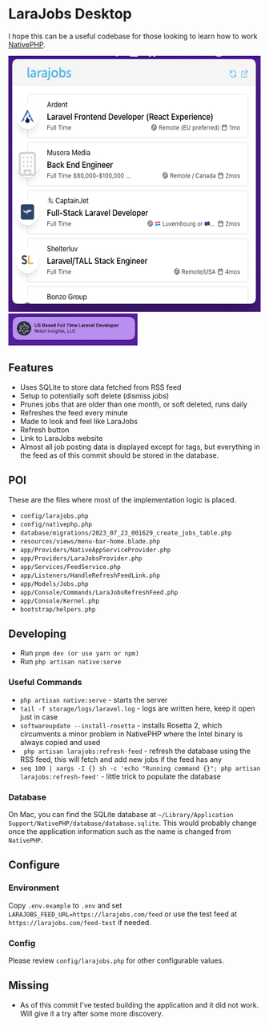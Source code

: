# LaraJobs Desktop

I hope this can be a useful codebase for those looking to learn how to work [NativePHP](https://nativephp.com/).

<img src="./larajobs-desktop-screenshot.png" height="512">
<img src="./larajobs-notification.png" height="64">

## Features

-   Uses SQLite to store data fetched from RSS feed
-   Setup to potentially soft delete (dismiss jobs)
-   Prunes jobs that are older than one month, or soft deleted, runs daily
-   Refreshes the feed every minute
-   Made to look and feel like LaraJobs
-   Refresh button
-   Link to LaraJobs website
-   Almost all job posting data is displayed except for tags, but everything in the feed as of this commit should be stored in the database.

## POI

These are the files where most of the implementation logic is placed.

-   `config/larajobs.php`
-   `config/nativephp.php`
-   `database/migrations/2023_07_23_001629_create_jobs_table.php`
-   `resources/views/menu-bar-home.blade.php`
-   `app/Providers/NativeAppServiceProvider.php`
-   `app/Providers/LaraJobsProvider.php`
-   `app/Services/FeedService.php`
-   `app/Listeners/HandleRefreshFeedLink.php`
-   `app/Models/Jobs.php`
-   `app/Console/Commands/LaraJobsRefreshFeed.php`
-   `app/Console/Kernel.php`
-   `bootstrap/helpers.php`

## Developing

-   Run `pnpm dev (or use yarn or npm)`
-   Run `php artisan native:serve`

### Useful Commands

-   `php artisan native:serve` - starts the server
-   `tail -f storage/logs/laravel.log` - logs are written here, keep it open just in case
-   `softwareupdate --install-rosetta` - installs Rosetta 2, which circumvents a minor problem in NativePHP where the Intel binary is always copied and used
-   ` php artisan larajobs:refresh-feed` - refresh the database using the RSS feed, this will fetch and add new jobs if the feed has any
-   `seq 100 | xargs -I {} sh -c 'echo "Running command {}"; php artisan larajobs:refresh-feed'` - little trick to populate the database

### Database

On Mac, you can find the SQLite database at `~/Library/Application Support/NativePHP/database/database.sqlite`. This would probably change once the application information such as the name is changed from `NativePHP`.

## Configure

### Environment

Copy `.env.example` to `.env` and set `LARAJOBS_FEED_URL=https://larajobs.com/feed` or use the test feed at `https://larajobs.com/feed-test` if needed.

### Config

Please review `config/larajobs.php` for other configurable values.

## Missing

-   As of this commit I've tested building the application and it did not work. Will give it a try after some more discovery.
